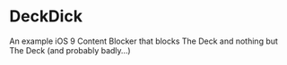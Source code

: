 # DeckDick
An example iOS 9 Content Blocker that blocks The Deck and nothing but The Deck (and probably badly…)
